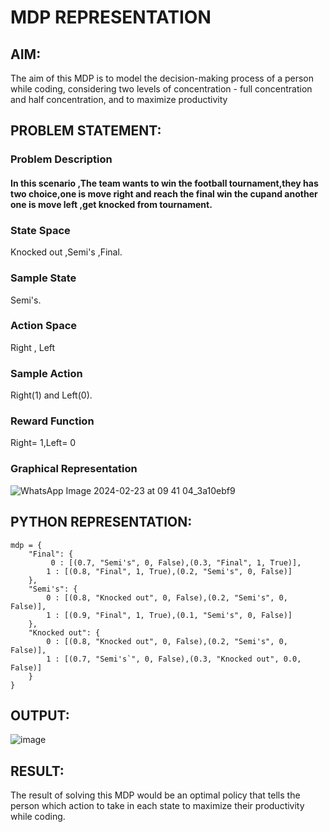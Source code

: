# MDP REPRESENTATION

## AIM:
The aim of this MDP is to model the decision-making process of a person while coding, considering two levels of concentration - full concentration and half concentration, and to maximize productivity

## PROBLEM STATEMENT:

### Problem Description

#### In this scenario ,The team wants to win the football tournament,they has two choice,one is move right and reach the final win the cupand another one is move left ,get knocked from tournament.

### State Space

Knocked out ,Semi's ,Final.

### Sample State
Semi's.

### Action Space

Right , Left

### Sample Action

Right(1) and Left(0).

### Reward Function

Right= 1,Left= 0

### Graphical Representation

![WhatsApp Image 2024-02-23 at 09 41 04_3a10ebf9](https://github.com/Naveen22009215/mdp-representation/assets/119401470/bcf2e24b-b3c6-4108-8f95-ffd7830c5005)



## PYTHON REPRESENTATION:
```
mdp = {
    "Final": {
         0 : [(0.7, "Semi's", 0, False),(0.3, "Final", 1, True)],
        1 : [(0.8, "Final", 1, True),(0.2, "Semi's", 0, False)]
    },
    "Semi's": {
        0 : [(0.8, "Knocked out", 0, False),(0.2, "Semi's", 0, False)],
        1 : [(0.9, "Final", 1, True),(0.1, "Semi's", 0, False)]
    },
    "Knocked out": {
        0 : [(0.8, "Knocked out", 0, False),(0.2, "Semi's", 0, False)],
        1 : [(0.7, "Semi's`", 0, False),(0.3, "Knocked out", 0.0, False)]
    }
}
```

## OUTPUT:
![image](https://github.com/Naveen22009215/mdp-representation/assets/119401470/4d6cc091-559e-4cbd-8210-f217ed484f85)


## RESULT:
The result of solving this MDP would be an optimal policy that tells the person which action to take in each state to maximize their productivity while coding.

